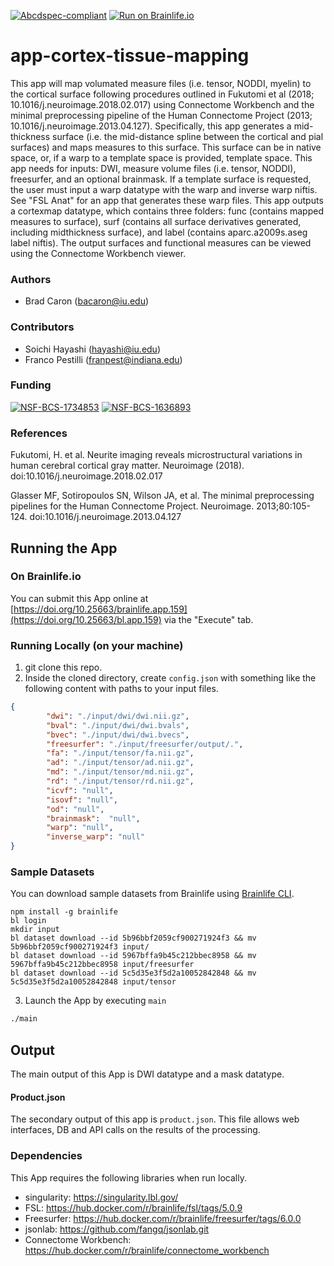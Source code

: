 [![Abcdspec-compliant](https://img.shields.io/badge/ABCD_Spec-v1.1-green.svg)](https://github.com/brain-life/abcd-spec)
[![Run on Brainlife.io](https://img.shields.io/badge/Brainlife-brainlife.app.159-blue.svg)](https://doi.org/10.25663/brainlife.app.159)

# app-cortex-tissue-mapping
This app will map volumated measure files (i.e. tensor, NODDI, myelin) to the cortical surface following procedures outlined in Fukutomi et al (2018; 10.1016/j.neuroimage.2018.02.017) using Connectome Workbench and the minimal preprocessing pipeline of the Human Connectome Project (2013; 10.1016/j.neuroimage.2013.04.127). Specifically, this app generates a mid-thickness surface (i.e. the mid-distance spline between the cortical and pial surfaces) and maps measures to this surface. This surface can be in native space, or, if a warp to a template space is provided, template space. This app needs for inputs: DWI, measure volume files (i.e. tensor, NODDI), freesurfer, and an optional brainmask. If a template surface is requested, the user must input a warp datatype with the warp and inverse warp niftis. See "FSL Anat" for an app that generates these warp files. This app outputs a cortexmap datatype, which contains three folders: func (contains mapped measures to surface), surf (contains all surface derivatives generated, including midthickness surface), and label (contains aparc.a2009s.aseg label niftis). The output surfaces and functional measures can be viewed using the Connectome Workbench viewer.

### Authors
- Brad Caron (bacaron@iu.edu)

### Contributors
- Soichi Hayashi (hayashi@iu.edu)
- Franco Pestilli (franpest@indiana.edu)

### Funding
[![NSF-BCS-1734853](https://img.shields.io/badge/NSF_BCS-1734853-blue.svg)](https://nsf.gov/awardsearch/showAward?AWD_ID=1734853)
[![NSF-BCS-1636893](https://img.shields.io/badge/NSF_BCS-1636893-blue.svg)](https://nsf.gov/awardsearch/showAward?AWD_ID=1636893)

### References

Fukutomi, H. et al. Neurite imaging reveals microstructural variations in human cerebral cortical gray matter. Neuroimage (2018). doi:10.1016/j.neuroimage.2018.02.017

Glasser MF, Sotiropoulos SN, Wilson JA, et al. The minimal preprocessing pipelines for the Human Connectome Project. Neuroimage. 2013;80:105-124. doi:10.1016/j.neuroimage.2013.04.127

## Running the App 

### On Brainlife.io

You can submit this App online at [https://doi.org/10.25663/brainlife.app.159](https://doi.org/10.25663/bl.app.159) via the "Execute" tab.

### Running Locally (on your machine)

1. git clone this repo.
2. Inside the cloned directory, create `config.json` with something like the following content with paths to your input files.

```json
{
        "dwi": "./input/dwi/dwi.nii.gz",
        "bval": "./input/dwi/dwi.bvals",
        "bvec": "./input/dwi/dwi.bvecs",
        "freesurfer": "./input/freesurfer/output/.",
        "fa": "./input/tensor/fa.nii.gz",
        "ad": "./input/tensor/ad.nii.gz",
        "md": "./input/tensor/md.nii.gz",
        "rd": "./input/tensor/rd.nii.gz",
        "icvf": "null",
        "isovf": "null",
        "od": "null",
        "brainmask":  "null",
        "warp": "null",
        "inverse_warp": "null"
}
```

### Sample Datasets

You can download sample datasets from Brainlife using [Brainlife CLI](https://github.com/brain-life/cli).

```
npm install -g brainlife
bl login
mkdir input
bl dataset download --id 5b96bbf2059cf900271924f3 && mv 5b96bbf2059cf900271924f3 input/
bl dataset download --id 5967bffa9b45c212bbec8958 && mv 5967bffa9b45c212bbec8958 input/freesurfer
bl dataset download --id 5c5d35e3f5d2a10052842848 && mv 5c5d35e3f5d2a10052842848 input/tensor

```


3. Launch the App by executing `main`

```bash
./main
```

## Output

The main output of this App is DWI datatype and a mask datatype.

#### Product.json
The secondary output of this app is `product.json`. This file allows web interfaces, DB and API calls on the results of the processing. 

### Dependencies

This App requires the following libraries when run locally.

  - singularity: https://singularity.lbl.gov/
  - FSL: https://hub.docker.com/r/brainlife/fsl/tags/5.0.9
  - Freesurfer: https://hub.docker.com/r/brainlife/freesurfer/tags/6.0.0
  - jsonlab: https://github.com/fangq/jsonlab.git
  - Connectome Workbench: https://hub.docker.com/r/brainlife/connectome_workbench
  
